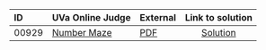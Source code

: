 | ID | UVa Online Judge | External | Link to solution |
|:---|:---|:---|:---:|
| 00929 | [Number Maze](https://onlinejudge.org/index.php?option=com_onlinejudge&Itemid=8&page=show_problem&problem=870) | [PDF](https://onlinejudge.org/external/9/929.pdf) | [Solution](https://github.com/versenyi98/uva-solutions/tree/main/solutions/00929%20-%20Number%20Maze)|
